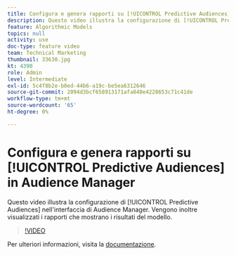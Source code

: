 ```yaml
---
title: Configura e genera rapporti su [!UICONTROL Predictive Audiences]
description: Questo video illustra la configurazione di [!UICONTROL Predictive Audiences] nell'interfaccia di Audience Manager. Visualizzare i rapporti che mostrano i risultati del modello.
feature: Algorithmic Models
topics: null
activity: use
doc-type: feature video
team: Technical Marketing
thumbnail: 33630.jpg
kt: 4390
role: Admin
level: Intermediate
exl-id: 5c4f8b2e-b0ed-44b6-a19c-be5ea6312646
source-git-commit: 2094d3bcf658913171afa848e4228653c71c41de
workflow-type: tm+mt
source-wordcount: '65'
ht-degree: 0%

---
```


# Configura e genera rapporti su [!UICONTROL Predictive Audiences] in Audience Manager

Questo video illustra la configurazione di [!UICONTROL Predictive Audiences] nell&#39;interfaccia di Audience Manager. Vengono inoltre visualizzati i rapporti che mostrano i risultati del modello.

>[!VIDEO](https://video.tv.adobe.com/v/36925/?quality=12&captions=ita)

Per ulteriori informazioni, visita la [documentazione](https://experienceleague.adobe.com/docs/audience-manager/user-guide/features/algorithmic-models/predictive-audiences/predictive-audiences.html?lang=it).
